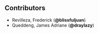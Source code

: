 ## Contributors
- Revilleza, Frederick (**@blissfuljuan**)
- Queddeng, James Adriane (**@draylazy**)
